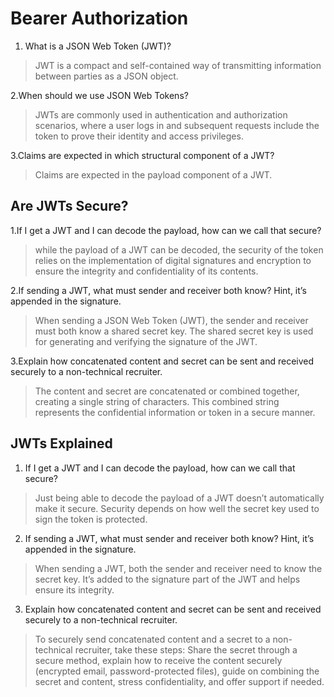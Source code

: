 # Bearer Authorization

1. What is a JSON Web Token (JWT)?

> JWT is a compact and self-contained way of transmitting information between parties as a JSON object.

2.When should we use JSON Web Tokens?

> JWTs are commonly used in authentication and authorization scenarios, where a user logs in and subsequent requests include the token to prove their identity and access privileges.

3.Claims are expected in which structural component of a JWT?

> Claims are expected in the payload component of a JWT.

## Are JWTs Secure?

1.If I get a JWT and I can decode the payload, how can we call that secure?
>while the payload of a JWT can be decoded, the security of the token relies on the implementation of digital signatures and encryption to ensure the integrity and confidentiality of its contents.

2.If sending a JWT, what must sender and receiver both know? Hint, it’s appended in the signature.

>When sending a JSON Web Token (JWT), the sender and receiver must both know a shared secret key. The shared secret key is used for generating and verifying the signature of the JWT.

3.Explain how concatenated content and secret can be sent and received securely to a non-technical recruiter.

>The content and secret are concatenated or combined together, creating a single string of characters. This combined string represents the confidential information or token in a secure manner.

## JWTs Explained

1. If I get a JWT and I can decode the payload, how can we call that secure?

> Just being able to decode the payload of a JWT doesn’t automatically make it secure. Security depends on how well the secret key used to sign the token is protected.

2. If sending a JWT, what must sender and receiver both know? Hint, it’s appended in the signature.

> When sending a JWT, both the sender and receiver need to know the secret key. It’s added to the signature part of the JWT and helps ensure its integrity.

3. Explain how concatenated content and secret can be sent and received securely to a non-technical recruiter.

> To securely send concatenated content and a secret to a non-technical recruiter, take these steps: Share the secret through a secure method, explain how to receive the content securely (encrypted email, password-protected files), guide on combining the secret and content, stress confidentiality, and offer support if needed.









